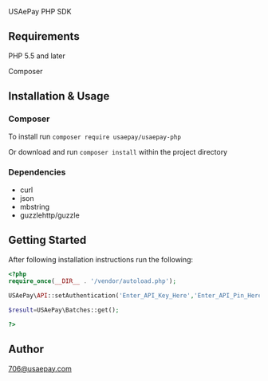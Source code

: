 USAePay PHP SDK

## Requirements

PHP 5.5 and later

Composer

## Installation & Usage

### Composer

To install run `composer require usaepay/usaepay-php`

Or download and run `composer install` within the project directory

### Dependencies

- curl
- json
- mbstring
- guzzlehttp/guzzle

## Getting Started

After following installation instructions run the following:

```php
<?php
require_once(__DIR__ . '/vendor/autoload.php');

USAePay\API::setAuthentication('Enter_API_Key_Here','Enter_API_Pin_Here');

$result=USAePay\Batches::get();

?>
```

## Author

706@usaepay.com

